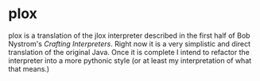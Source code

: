 # plox

plox is a translation of the jlox interpreter described in the first half of Bob Nystrom's _Crafting Interpreters_.
Right now it is a very simplistic and direct translation of the original Java.
Once it is complete I intend to refactor the interpreter into a more pythonic style (or at least my interpretation of what that means.)
